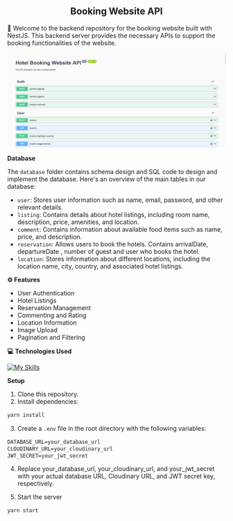 <h2 align="center">Booking Website API</h2>

👋 Welcome to the backend repository for the booking website built with NestJS. This backend server provides the necessary APIs to support the booking functionalities of the website.

<p align="center"><img style="align: center;" src="https://raw.githubusercontent.com/vinhphuphan/booking-website/main/client/hotel_images/Screenshot%202024-06-03%20225617.png" width=full></p>

**Database**

The `database` folder contains schema design and SQL code to design and implement the database.  Here's an overview of the main tables in our database:

* `user`: Stores user information such as name, email, password, and other relevant details.
* `listing`: Contains details about hotel listings, including room name, description, price, amenities, and location.
* `comment`: Contains information about available food items such as name, price, and description.
* `reservation`: Allows users to book the hotels. Contains arrivalDate, departureDate , number of guest and user who books the hotel.
* `location`: Stores information about different locations, including the location name, city, country, and associated hotel listings.

**⚙️ Features**

* User Authentication
* Hotel Listings
* Reservation Management
* Commenting and Rating
* Location Information
* Image Upload
* Pagination and Filtering

**💻 Technologies Used**

[![My Skills](https://skillicons.dev/icons?i=nestjs,prisma,mysql,postman)](https://skillicons.dev)

**Setup**

1. Clone this repository.
2. Install dependencies:

```bash
yarn install
```

3. Create a `.env` file in the root directory with the following variables:

```
DATABASE_URL=your_database_url
CLOUDINARY_URL=your_cloudinary_url
JWT_SECRET=your_jwt_secret
```
4. Replace your_database_url, your_cloudinary_url, and your_jwt_secret with your actual database URL, Cloudinary URL, and JWT secret key, respectively.

5. Start the server

```bash
yarn start
```

